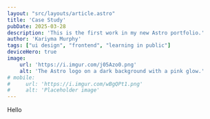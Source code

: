 ```yaml
---
layout: "src/layouts/article.astro"
title: 'Case Study'
pubDate: 2025-03-28
description: 'This is the first work in my new Astro portfolio.'
author: 'Kariyma Murphy'
tags: ["ui design", "frontend", "learning in public"]
deviceHero: true
image:
    url: 'https://i.imgur.com/j05Azo0.png'
    alt: 'The Astro logo on a dark background with a pink glow.'
# mobile:
#     url: 'https://i.imgur.com/wBgQPt1.png'
#     alt: 'Placeholder image'
---
```


Hello
